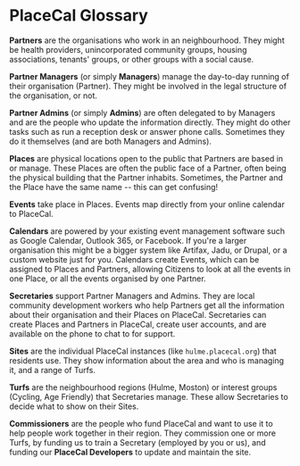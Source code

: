 # PlaceCal Glossary

**Partners** are the organisations who work in an neighbourhood. They might be health providers, unincorporated community groups, housing associations, tenants' groups, or other groups with a social cause.

**Partner Managers** (or simply **Managers**) manage the day-to-day running of their organisation (Partner). They might be involved in the legal structure of the organisation, or not.

**Partner Admins** (or simply **Admins**) are often delegated to by Managers and are the people who update the information directly. They might do other tasks such as run a reception desk or answer phone calls. Sometimes they do it themselves \(and are both Managers and Admins\).

**Places** are physical locations open to the public that Partners are based in or manage. These Places are often the public face of a Partner, often being the physical building that the Partner inhabits. Sometimes, the Partner and the Place have the same name -- this can get confusing!

**Events** take place in Places. Events map directly from your online calendar to PlaceCal.

**Calendars** are powered by your existing event management software such as Google Calendar, Outlook 365, or Facebook. If you're a larger organisation this might be a bigger system like Artifax, Jadu, or Drupal, or a custom website just for you. Calendars create Events, which can be assigned to Places and Partners, allowing Citizens to look at all the events in one Place, or all the events organised by one Partner.

**Secretaries** support Partner Managers and Admins. They are local community development workers who help Partners get all the information about their organisation and their Places on PlaceCal. Secretaries can create Places and Partners in PlaceCal, create user accounts, and are available on the phone to chat to for support.

**Sites** are the individual PlaceCal instances (like `hulme.placecal.org`) that residents use. They show information about the area and who is managing it, and a range of Turfs.

**Turfs** are the neighbourhood regions (Hulme, Moston) or interest groups (Cycling, Age Friendly) that Secretaries manage. These allow Secretaries to decide what to show on their Sites.

**Commissioners** are the people who fund PlaceCal and want to use it to help people work together in their region. They commission one or more Turfs, by funding us to train a Secretary \(employed by you or us\), and funding our **PlaceCal Developers** to update and maintain the site.
